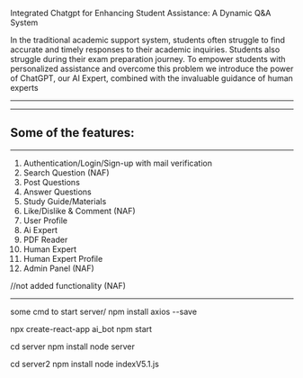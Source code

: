Integrated Chatgpt for Enhancing Student 
Assistance: A Dynamic Q&A System



In the traditional academic support system, students often 
struggle to find accurate and timely responses to their academic 
inquiries. Students also struggle during their exam preparation 
journey. 
To empower students with personalized assistance and 
overcome this problem we introduce the power of ChatGPT, our 
AI Expert, combined with the invaluable guidance of human 
experts

---------------------------------------------------
---------------------------------------------------
Some of the features:
---------------------------------------------------
---------------------------------------------------

01. Authentication/Login/Sign-up with mail verification  
02. Search Question (NAF)  
03. Post Questions  
04. Answer Questions  
05. Study Guide/Materials  
06. Like/Dislike & Comment (NAF)  
07. User Profile  
08. Ai Expert  
09. PDF Reader  
10. Human Expert  
11. Human Expert Profile  
12. Admin Panel (NAF)


//not added functionality (NAF)

----------------------------------------------------
some cmd to start server/
npm install axios --save

npx create-react-app ai_bot
npm start

cd server
npm install
node server

cd server2
npm install
node indexV5.1.js
